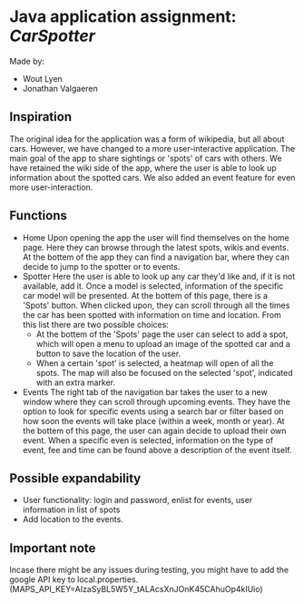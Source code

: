 # Java application assignment: *CarSpotter*
Made by:
* Wout Lyen
* Jonathan Valgaeren
## Inspiration
The original idea for the application was a form of wikipedia, but all about cars. However, we have changed to a more user-interactive application. The main goal of the app to share sightings or 'spots' of cars with others. We have retained the wiki side of the app, where the user is able to look up information about the spotted cars. We also added an event feature for even more user-interaction.
## Functions
* Home
    Upon opening the app the user will find themselves on the home page. Here they can browse through the latest spots, wikis and events. At the bottem of the app they can find a navigation bar, where they can decide to jump to the spotter or to events.
* Spotter
    Here the user is able to look up any car they'd like and, if it is not available, add it. Once a model is selected, information of the specific car model will be presented. At the bottem of this page, there is a 'Spots' button. When clicked upon, they can scroll through all the times the car has been spotted with information on time and location. From this list there are two possible choices:
    - At the bottem of the 'Spots' page the user can select to add a spot, which will open a menu to upload an image of the spotted car and a button to save the location of the user.
    - When a certain 'spot' is selected, a heatmap will open of all the spots. The map will also be focused on the selected 'spot', indicated with an extra marker.
* Events
    The right tab of the navigation bar takes the user to a new window where they can scroll through upcoming events. They have the option to look for specific events using a search bar or filter based on how soon the events will take place (within a week, month or year). At the bottem of this page, the user can again decide to upload their own event.
    When a specific even is selected, information on the type of event, fee and time can be found above a description of the event itself.

## Possible expandability
* User functionality: login and password, enlist for events, user information in list of spots
* Add location to the events.

## Important note
Incase there might be any issues during testing, you might have to add the google API key to local.properties. (MAPS_API_KEY=AIzaSyBL5W5Y_tALAcsXnJOnK45CAhuOp4kIUio)
